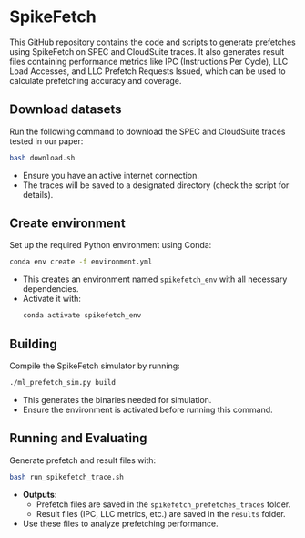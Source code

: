 # SpikeFetch

This GitHub repository contains the code and scripts to generate prefetches using SpikeFetch on SPEC and CloudSuite traces. It also generates result files containing performance metrics like IPC (Instructions Per Cycle), LLC Load Accesses, and LLC Prefetch Requests Issued, which can be used to calculate prefetching accuracy and coverage.

## Download datasets

Run the following command to download the SPEC and CloudSuite traces tested in our paper:
```bash
bash download.sh
```
- Ensure you have an active internet connection.
- The traces will be saved to a designated directory (check the script for details).

## Create environment
Set up the required Python environment using Conda:

```bash
conda env create -f environment.yml
```
- This creates an environment named `spikefetch_env` with all necessary dependencies.
- Activate it with:
  ```bash
  conda activate spikefetch_env
  ```

## Building
Compile the SpikeFetch simulator by running:
```bash
./ml_prefetch_sim.py build
```
- This generates the binaries needed for simulation.
- Ensure the environment is activated before running this command.

## Running and Evaluating
Generate prefetch and result files with:
```bash
bash run_spikefetch_trace.sh
```
- **Outputs**:
  - Prefetch files are saved in the `spikefetch_prefetches_traces` folder.
  - Result files (IPC, LLC metrics, etc.) are saved in the `results` folder.
- Use these files to analyze prefetching performance.
